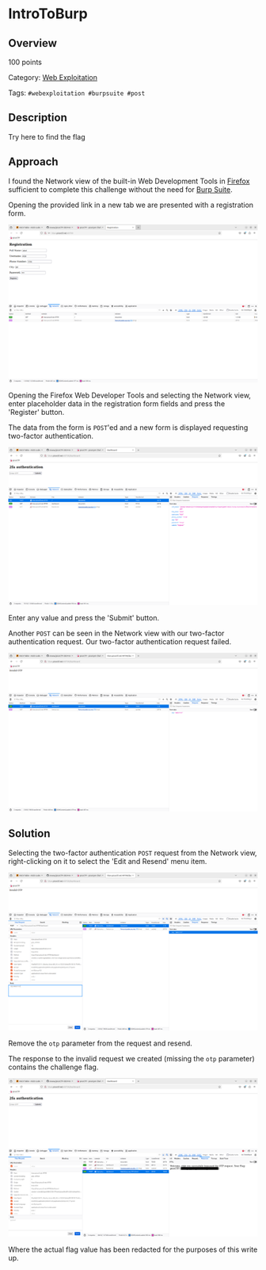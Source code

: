 # IntroToBurp #
 
## Overview ##

100 points

Category: [Web Exploitation](../)

Tags: `#webexploitation #burpsuite #post`

## Description ##

Try here to find the flag

## Approach ##

I found the Network view of the built-in Web Development Tools in [Firefox](https://www.mozilla.org/en-US/firefox/new/) sufficient to complete this challenge without the need for [Burp Suite](https://portswigger.net/burp).

Opening the provided link in a new tab we are presented with a registration form.

![IntroToBurp Registration Web Form](./introtoburp-reg-form.png)

Opening the Firefox Web Developer Tools and selecting the Network view, enter placeholder data in the registration form fields and press the 'Register' button.

The data from the form is `POST`'ed and a new form is displayed requesting two-factor authentication. 

![IntroToBurp Registration Web Form](./introtoburp-2fa-form.png)

Enter any value and press the 'Submit' button.

Another `POST` can be seen in the Network view with our two-factor authentication request. Our two-factor authentication request failed.

![IntroToBurp Registration Web Form](./introtoburp-2fa-invalid.png)

## Solution ##

Selecting the two-factor authentication `POST` request from the Network view, right-clicking on it to select the 'Edit and Resend' menu item.

![IntroToBurp Registration Web Form](./introtoburp-2fa-edit.png)

Remove the `otp` parameter from the request and resend.

The response to the invalid request we created (missing the `otp` parameter) contains the challenge flag.

![IntroToBurp Registration Web Form](./introtoburp-2fa-response.png)

Where the actual flag value has been redacted for the purposes of this write up.
